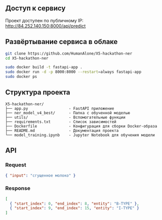 ## Доступ к сервису

Проект доступен по публичному IP:  
http://84.252.140.150:8000/api/predict

## Развёртывание сервиса в облаке

```bash
git clone https://github.com/HumanAlone/X5-hackathon-ner
cd X5-hackathon-ner

sudo docker build -t fastapi-app .
sudo docker run -d -p 8000:8000 --restart=always fastapi-app
sudo docker ps
```

## Структура проекта

```
X5-hackathon-ner/
├── app.py                  - FastAPI приложение
├── ner_model_v4_best/      - Папка с обученной моделью
├── utils/                  - Вспомогательные функции
├── requirements.txt        - Список зависимостей
├── Dockerfile              - Конфигурация для сборки Docker-образа
├── README.md               - Документация проекта
└── model_training.ipynb    - Jupyter Notebook для обучения модели
```

## API

### Request

```json
{ "input": "сгущенное молоко" }
```

### Response
```json
[
  { "start_index": 0, "end_index": 8, "entity": "B-TYPE" },
  { "start_index": 9, "end_index": 15, "entity": "I-TYPE" }
]
```
